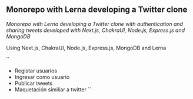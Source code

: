 ## Monorepo with Lerna developing a Twitter clone

_Monorepo with Lerna developing a Twitter clone with authentication and sharing tweets developed with Next.js, ChakraUI, Node.js, Express.js and MongoDB_

Using Next.js, ChakraUI, Node.js, Express.js, MongoDB and Lerna

``
 * Registar usuarios 
 * Ingresar como usuario 
 * Publicar tweets 
 * Maquetación similiar a twitter
 ``
